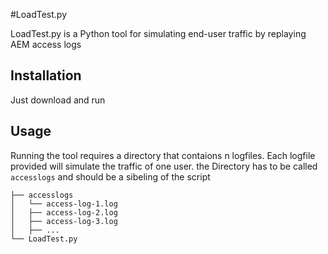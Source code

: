 #LoadTest.py

LoadTest.py is a Python tool for simulating end-user traffic by replaying AEM access logs

## Installation

Just download and run

## Usage
Running the tool requires a directory that contaions n logfiles. Each logfile provided will simulate the traffic of one user.
the Directory has to be called `accesslogs` and should be a sibeling of the script


```
├── accesslogs
│   └── access-log-1.log
│   ├── access-log-2.log
│   ├── access-log-3.log
│   ├── ...
└── LoadTest.py
```